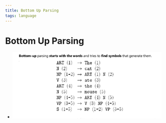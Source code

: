```yaml
---
title: Bottom Up Parsing
tags: language
---
```


# Bottom Up Parsing
- ![im](assets/Pasted%20Image%2020220506183325.png)













































































